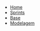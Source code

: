 * [Home](/)
* [Sprints](/sprints/index.md)
* [Base](/Base/index.md)
* [Modelagem](/Modelagem/index.md)
